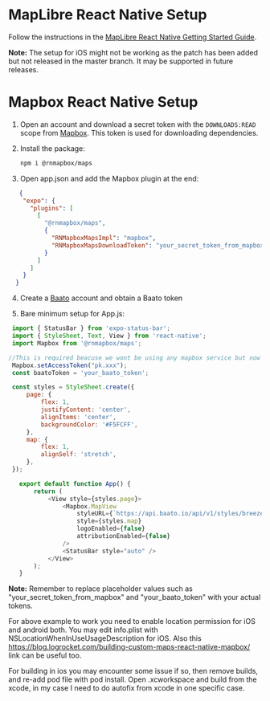 # MapLibre React Native Setup

Follow the instructions in the [MapLibre React Native Getting Started Guide](https://github.com/maplibre/maplibre-react-native/blob/main/docs/GettingStarted.md).

**Note:** The setup for iOS might not be working as the patch has been added but not released in the master branch. It may be supported in future releases.

# Mapbox React Native Setup

1. Open an account and download a secret token with the `DOWNLOADS:READ` scope from [Mapbox](https://www.mapbox.com/). This token is used for downloading dependencies.

2. Install the package:

   ```bash
   npm i @rnmapbox/maps

3. Open app.json and add the Mapbox plugin at the end:
  ```json
     {
      "expo": {
        "plugins": [
          [
            "@rnmapbox/maps",
            {
              "RNMapboxMapsImpl": "mapbox",
              "RNMapboxMapsDownloadToken": "your_secret_token_from_mapbox"
            }
          ]
        ]
      }
    }
```

4. Create a [Baato](https://baato.io) account and obtain a Baato token

5. Bare minimum setup for App.js:
 ```javascript
  import { StatusBar } from 'expo-status-bar';
  import { StyleSheet, Text, View } from 'react-native';
  import Mapbox from '@rnmapbox/maps';

//This is required beacuse we wont be using any mapbox service but now null cannot be set so this is the dummy token
  Mapbox.setAccessToken("pk.xxx");
  const baatoToken = 'your_baato_token';

  const styles = StyleSheet.create({
      page: {
          flex: 1,
          justifyContent: 'center',
          alignItems: 'center',
          backgroundColor: '#F5FCFF',
      },
      map: {
          flex: 1,
          alignSelf: 'stretch',
      },
  });

    export default function App() {
        return (
            <View style={styles.page}>
                <Mapbox.MapView
                    styleURL={`https://api.baato.io/api/v1/styles/breeze?key=${baatoToken}`}
                    style={styles.map}
                    logoEnabled={false}
                    attributionEnabled={false}
                />
                <StatusBar style="auto" />
            </View>
        );
    }
```
**Note:** Remember to replace placeholder values such as "your_secret_token_from_mapbox" and "your_baato_token" with your actual tokens.

For above example to work you need to enable location permission for iOS and android both. You may edit info.plist with NSLocationWhenInUseUsageDescription for iOS.
Also this https://blog.logrocket.com/building-custom-maps-react-native-mapbox/ link can be useful too.

For building in ios you may encounter some issue if so, then remove builds, and re-add pod file with pod install. Open .xcworkspace and build from the xcode, in my case I need to do autofix from xcode in one specific case.
